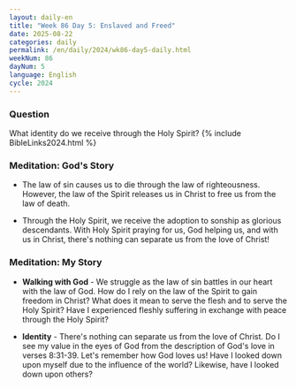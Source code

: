 ```yaml
---
layout: daily-en
title: "Week 86 Day 5: Enslaved and Freed"
date: 2025-08-22
categories: daily
permalink: /en/daily/2024/wk86-day5-daily.html
weekNum: 86
dayNum: 5
language: English
cycle: 2024
---
```


### Question     
What identity do we receive through the Holy Spirit?
{% include BibleLinks2024.html %}

### Meditation: God's Story   
+ The law of sin causes us to die through the law of righteousness. However, the law of the Spirit releases us in Christ to free us from the law of death. 

+ Through the Holy Spirit, we receive the adoption to sonship as glorious descendants. With Holy Spirit praying for us, God helping us, and with us in Christ, there's nothing can separate us from the love of Christ! 

### Meditation: My Story   
+ **Walking with God** - We struggle as the law of sin battles in our heart with the law of God. How do I rely on the law of the Spirit to gain freedom in Christ? What does it mean to serve the flesh and to serve the Holy Spirit? Have I experienced fleshly suffering in exchange with peace through the Holy Spirit? 

+ **Identity** - There's nothing can separate us from the love of Christ. Do I see my value in the eyes of God from the description of God's love in verses 8:31-39. Let's remember how God loves us! Have I looked down upon myself due to the influence of the world? Likewise, have I looked down upon others? 
